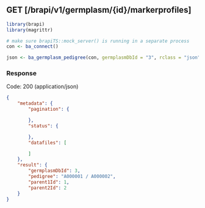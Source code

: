
## GET [/brapi/v1/germplasm/{id}/markerprofiles]


```r
library(brapi)
library(magrittr)

# make sure brapiTS::mock_server() is running in a separate process
con <- ba_connect()

json <- ba_germplasm_pedigree(con, germplasmDbId = "3", rclass = "json")
```

### Response

Code: 200 (application/json)

```json
{
    "metadata": {
        "pagination": {

        },
        "status": {

        },
        "datafiles": [

        ]
    },
    "result": {
        "germplasmDbId": 3,
        "pedigree": "A000001 / A000002",
        "parent1Id": 1,
        "parent2Id": 2
    }
}

```


